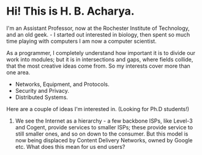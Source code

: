 # Hi! This is H. B. Acharya.

I'm an Assistant Professor, now at the Rochester Institute of Technology, and an old geek. - I started out interested in biology, then spent so much time playing with computers I am now a computer scientist. 

As a programmer, I completely understand how important it is to divide our work into modules; but it is in intersections and gaps, where fields collide, that the most creative ideas come from. So my interests cover more than one area.
  - Networks, Equipment, and Protocols.
  - Security and Privacy.
  - Distributed Systems.
  
Here are a couple of ideas I'm interested in. (Looking for Ph.D students!)

1. We see the Internet as a hierarchy - a few backbone ISPs, like Level-3 and Cogent, provide services to smaller ISPs; these provide service to still smaller ones, and so on down to the consumer. But this model is now being displaced by Content Delivery Networks, owned by Google etc. What does this mean for us end users?
